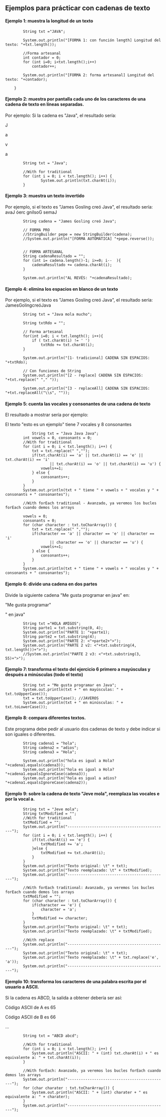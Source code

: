## Ejemplos para prácticar con cadenas de texto

#### Ejemplo 1: muestra la longitud de un texto

```
        String txt ="JAVA";
        
        System.out.println("[FORMA 1: con función length] Longitud del texto: "+txt.length());
        
        //Forma artesanal
        int contador = 0;
        for (int i=0; i<txt.length();i++)
            contador++;
        
        System.out.println("[FORMA 2: forma artesanal] Longitud del texto: "+contador);
        
    }
```

#### Ejemplo 2: muestra por pantalla cada uno de los caracteres de una cadena de texto en líneas separadas.

Por ejemplo:
Si la cadena es "Java", el resultado sería:

J

a

v

a


```
        String txt = "Java";
        
        //With for traditional
        for (int i = 0; i < txt.length(); i++) {
                System.out.println(txt.charAt(i));
        }
```

#### Ejemplo 3: muestra un texto invertido

Por ejemplo, si el texto es "James Gosling creó Java", el resultado sería:
avaJ óerc gnilsoG semaJ

```
        String cadena = "James Gosling creó Java";
        
        // FORMA PRO
        //StringBuilder pepe = new StringBuilder(cadena);
        //System.out.println("[FORMA AUTOMÁTICA] "+pepe.reverse());
        
        
        // FORMA ARTESANAL
        String cadenaResultado = "";
        for (int i= cadena.length()-1; i>=0; i--  ){
            cadenaResultado += cadena.charAt(i);
        }
        
        System.out.println("AL REVÉS: "+cadenaResultado);
```

#### Ejemplo 4: elimina los espacios en blanco de un texto

Por ejemplo, si el texto es "James Gosling creó Java", el resultado sería:
JamesGolingcreóJava

```
        String txt = "Java mola mucho";
        
        String txtRdo = "";
        
        // Forma artesanal
        for(int i=0; i < txt.length(); i++){
            if ( txt.charAt(i) != ' ')
                txtRdo += txt.charAt(i);
        }
        
        System.out.println("[1- tradicional] CADENA SIN ESPACIOS: "+txtRdo);
        
        // Con funciones de String
        System.out.println("[2 - replace] CADENA SIN ESPACIOS: "+txt.replace(" "," "));
        
        System.out.println("[3 - replaceAll] CADENA SIN ESPACIOS: "+txt.replaceAll("\\s", ""));
```

#### Ejemplo 5: cuenta las vocales y consonantes de una cadena de texto

El resultado a mostrar sería por ejemplo:

El texto "esto es un ejemplo" tiene 7 vocales y 8 consonantes

```
    		String txt = "Java Java Java";
		int vowels = 0, consonants = 0;
		//With for traditional
		for (int i = 0; i < txt.length(); i++) {
			txt = txt.replace(" ","");
			if(txt.charAt(i) == 'a' || txt.charAt(i) == 'e' || txt.charAt(i) == 'i'
                    || txt.charAt(i) == 'o' || txt.charAt(i) == 'u') {
				vowels+=1;
			} else {
				consonants++;
			}
		}
		System.out.println(txt + " tiene " + vowels + " vocales y " + consonants + " consonantes");

		//With forEach traditional - Avanzado, ya veremos los bucles forEach cuando demos los arrays
		
   		vowels = 0;
		consonants = 0;
		for (char character : txt.toCharArray()) {
			txt = txt.replace(" ","");
			if(character == 'a' || character == 'e' || character == 'i'
                    || character == 'o' || character == 'u') {
				vowels+=1;
			} else {
				consonants++;
			}
		}
		System.out.println(txt + " tiene " + vowels + " vocales y " + consonants + " consonantes");
```

#### Ejemplo 6: divide una cadena en dos partes

Divide la siguiente cadena "Me gusta programar en java" en:

"Me gusta programar"

" en java"

```
        String txt ="HOLA AMIGOS";
        String parte1 = txt.substring(0, 4);
        System.out.println("PARTE 1: "+parte1);
        String parte2 = txt.substring(4);
        System.out.println("PARTE 2: <"+parte2+">");
        System.out.println("PARTE 2 v2: <"+txt.substring(4, txt.length())+">");
        //System.out.println("PARTE 2 v3: <"+txt.substring(3, 55)+">");
```

#### Ejemplo 7: transforma el texto del ejercicio 6 primero a mayúsculas y después a minúsculas (todo el texto)

```
  		String txt = "Me gusta programar en Java";
		System.out.println(txt + " en mayúsculas: " + txt.toUpperCase());
		txt = txt.toUpperCase(); //JAVEROS
		System.out.println(txt + " en minúsculas: " + txt.toLowerCase());
```

#### Ejemplo 8: compara diferentes textos.

Este programa debe pedir al usuario dos cadenas de texto y debe indicar si son iguales o diferentes.

```
        String cadena1 = "hola";
        String cadena2 = "adios";
        String cadena3 = "Hola";
        
        System.out.println("hola es igual a Hola? "+cadena1.equals(cadena3));
        System.out.println("hola es igual a Hola? "+cadena1.equalsIgnoreCase(cadena3));
        System.out.println("hola es igual a adios? "+cadena1.equalsIgnoreCase(cadena2));
```

#### Ejemplo 9: sobre la cadena de texto "Jeve mola", reemplaza las vocales e por la vocal a.

```
		String txt = "Jeve mola";
		String txtModified = "";
		//With for traditional
		txtModified = "";
		System.out.println("---------------------------------------------");
		for (int i = 0; i < txt.length(); i++) {
			if(txt.charAt(i) == 'e') {
				txtModified += 'a';
			}else {
				txtModified += txt.charAt(i);
			}
		}
		System.out.println("Texto original: \t" + txt);
		System.out.println("Texto reemplazado: \t" + txtModified);
		System.out.println("---------------------------------------------");
                
		//With forEach traditional: Avanzado, ya veremos los bucles forEach cuando demos los arrays
		txtModified = "";
		for (char character : txt.toCharArray()) {
			if(character == 'e') {
				character = 'a';
			}
			txtModified += character;
		}
		System.out.println("Texto original: \t" + txt);
		System.out.println("Texto reemplazado: \t" + txtModified);
                
		//With replace
		System.out.println("---------------------------------------------");
		System.out.println("Texto original: \t" + txt);
		System.out.println("Texto reemplazado: \t" + txt.replace('e', 'a'));
		System.out.println("---------------------------------------------");
```

#### Ejemplo 10: transforma los caracteres de una palabra escrita por el usuario a ASCII.

Si la cadena es ABCD, la salida a obtener debería ser así:

Código ASCII de A es 65

Código ASCII de B es 66

...

```
		String txt = "ABCD abcd";
                
		//With for traditional
		for (int i = 0; i < txt.length(); i++) {
			System.out.println("ASCII: " + (int) txt.charAt(i) + " es equivalente a: " + txt.charAt(i));
		}
                
		//With forEach: Avanzado, ya veremos los bucles forEach cuando demos los arrays
		System.out.println("---------------------------------------------");
		for (char charater : txt.toCharArray()) {
			System.out.println("ASCII: " + (int) charater + " es equivalente a: " + charater);
		}
		System.out.println("---------------------------------------------");
```






